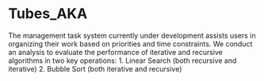 # Tubes_AKA
The management task system currently under development assists users in organizing their work based on priorities and time constraints. We conduct an analysis to evaluate the performance of iterative and recursive algorithms in two key operations:  1. Linear Search (both recursive and iterative) 2. Bubble Sort (both iterative and recursive)
